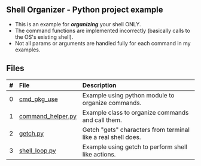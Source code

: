## Shell Organizer - Python project example

- This is an example for ***organizing*** your shell ONLY.
- The command functions are implemented incorrectly (basically calls to the OS's existing shell).
- Not all params or arguments are handled fully for each command in my examples.

## Files

|   #   | File                                   | Description                                                   |
| :---: | :------------------------------------- | :------------------------------------------------------------ |
|   0   | [cmd_pkg_use](cmd_pkg_use)             | Example using python module to organize commands.             |
|   1   | [command_helper.py](command_helper.py) | Example class to organize commands and call them.             |
|   2   | [getch.py](getch.py)                   | Getch "gets" characters from terminal like a real shell does. |
|   3   | [shell_loop.py](shell_loop.py)         | Example using getch to perform shell like actions.            |